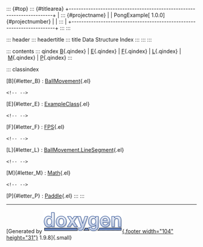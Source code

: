 ::: {#top}
::: {#titlearea}
+-----------------------------------------------------------------------+
| ::: {#projectname}                                                    |
| PongExample[ 1.0.0]{#projectnumber}                                   |
| :::                                                                   |
+-----------------------------------------------------------------------+
:::
:::

::: header
::: headertitle
::: title
Data Structure Index
:::
:::
:::

::: contents
::: qindex
[B](#letter_B){.qindex} \| [E](#letter_E){.qindex} \| [F](#letter_F){.qindex} \| [L](#letter_L){.qindex} \| [M](#letter_M){.qindex} \| [P](#letter_P){.qindex}
:::

::: classindex

[B]{#letter_B}
:   [BallMovement](class_ball_movement.html){.el}

```{=html}
<!-- -->
```

[E]{#letter_E}
:   [ExampleClass](class_example_class.html){.el}

```{=html}
<!-- -->
```

[F]{#letter_F}
:   [FPS](class_f_p_s.html){.el}

```{=html}
<!-- -->
```

[L]{#letter_L}
:   [BallMovement.LineSegment](struct_ball_movement_1_1_line_segment.html){.el}

```{=html}
<!-- -->
```

[M]{#letter_M}
:   [Math](class_math.html){.el}

```{=html}
<!-- -->
```

[P]{#letter_P}
:   [Paddle](class_paddle.html){.el}
:::
:::

------------------------------------------------------------------------

[Generated by [![doxygen](doxygen.svg){.footer width="104"
height="31"}](https://www.doxygen.org/index.html) 1.9.8]{.small}
